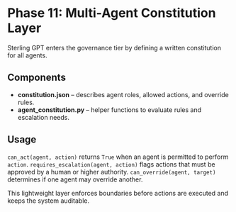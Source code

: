 # Phase 11: Multi-Agent Constitution Layer

Sterling GPT enters the governance tier by defining a written constitution for all agents.

## Components
- **constitution.json** – describes agent roles, allowed actions, and override rules.
- **agent_constitution.py** – helper functions to evaluate rules and escalation needs.

## Usage
`can_act(agent, action)` returns ``True`` when an agent is permitted to perform `action`.
`requires_escalation(agent, action)` flags actions that must be approved by a human or higher authority.
`can_override(agent, target)` determines if one agent may override another.

This lightweight layer enforces boundaries before actions are executed and keeps the system auditable.
